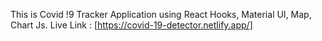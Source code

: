 This is Covid !9 Tracker Application using React Hooks, Material UI, Map, Chart Js.
Live Link : [https://covid-19-detector.netlify.app/]
